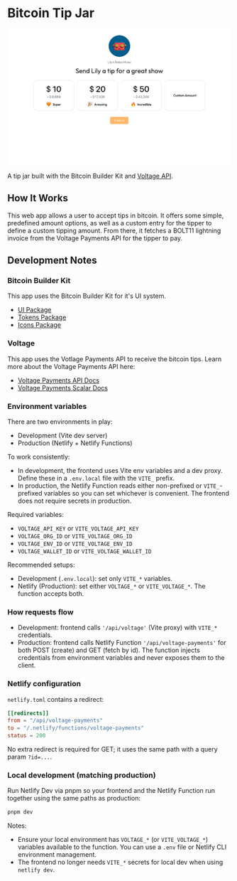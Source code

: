 # Bitcoin Tip Jar

![Tip Jar](btc-tip-jar.png)

A tip jar built with the Bitcoin Builder Kit and [Voltage API](https://docs.voltageapi.com/).

## How It Works

This web app allows a user to accept tips in bitcoin. It offers some simple, predefined amount options, as well as a custom entry for the tipper to define a custom tipping amount. From there, it fetches a BOLT11 lightning invoice from the Voltage Payments API for the tipper to pay.

## Development Notes

### Bitcoin Builder Kit

This app uses the Bitcoin Builder Kit for it's UI system.

- [UI Package](https://www.npmjs.com/package/@sbddesign/bui-ui)
- [Tokens Package](https://www.npmjs.com/package/@sbddesign/bui-tokens)
- [Icons Package](https://www.npmjs.com/package/@sbddesign/bui-icons)

### Voltage

This app uses the Votlage Payments API to receive the bitcoin tips. Learn more about the Voltage Payments API here:

- [Voltage Payments API Docs](https://docs.voltageapi.com/)
- [Voltage Payments Scalar Docs](https://voltageapi.com/v1/docs)

### Environment variables

There are two environments in play:

- Development (Vite dev server)
- Production (Netlify + Netlify Functions)

To work consistently:

- In development, the frontend uses Vite env variables and a dev proxy. Define these in a `.env.local` file with the `VITE_` prefix.
- In production, the Netlify Function reads either non-prefixed or `VITE_`-prefixed variables so you can set whichever is convenient. The frontend does not require secrets in production.

Required variables:

- `VOLTAGE_API_KEY` or `VITE_VOLTAGE_API_KEY`
- `VOLTAGE_ORG_ID` or `VITE_VOLTAGE_ORG_ID`
- `VOLTAGE_ENV_ID` or `VITE_VOLTAGE_ENV_ID`
- `VOLTAGE_WALLET_ID` or `VITE_VOLTAGE_WALLET_ID`

Recommended setups:

- Development (`.env.local`): set only `VITE_*` variables.
- Netlify (Production): set either `VOLTAGE_*` or `VITE_VOLTAGE_*`. The function accepts both.

### How requests flow

- Development: frontend calls `'/api/voltage'` (Vite proxy) with `VITE_*` credentials.
- Production: frontend calls Netlify Function `'/api/voltage-payments'` for both POST (create) and GET (fetch by id). The function injects credentials from environment variables and never exposes them to the client.

### Netlify configuration

`netlify.toml` contains a redirect:

```toml
[[redirects]]
from = "/api/voltage-payments"
to = "/.netlify/functions/voltage-payments"
status = 200
```

No extra redirect is required for GET; it uses the same path with a query param `?id=...`.

### Local development (matching production)

Run Netlify Dev via pnpm so your frontend and the Netlify Function run together using the same paths as production:

```bash
pnpm dev
```

Notes:

- Ensure your local environment has `VOLTAGE_*` (or `VITE_VOLTAGE_*`) variables available to the function. You can use a `.env` file or Netlify CLI environment management.
- The frontend no longer needs `VITE_*` secrets for local dev when using `netlify dev`.
